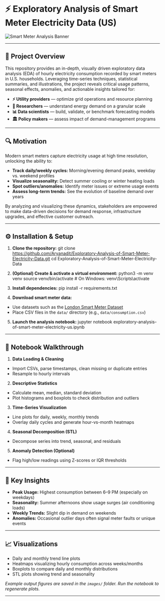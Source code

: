 # ⚡ Exploratory Analysis of Smart Meter Electricity Data (US)

![Smart Meter Analysis Banner](images/banner.png)

---

## 📝 Project Overview

This repository provides an in-depth, visually driven exploratory data analysis (EDA) of hourly electricity consumption recorded by smart meters in U.S. households. Leveraging time-series techniques, statistical summaries, and illustrations, the project reveals critical usage patterns, seasonal effects, anomalies, and actionable insights tailored for:

- **⚡ Utility providers** — optimize grid operations and resource planning
- **🔬 Researchers** — understand energy demand on a granular scale
- **📊 Data scientists** — build, validate, or benchmark forecasting models
- **🏛️ Policy makers** — assess impact of demand-management programs

---

## 🔍 Motivation

Modern smart meters capture electricity usage at high time resolution, unlocking the ability to:

- **Track daily/weekly cycles:** Morning/evening demand peaks, weekday vs. weekend profiles
- **Visualize seasonality:** Detect summer cooling or winter heating loads
- **Spot outliers/anomalies:** Identify meter issues or extreme usage events
- **Assess long-term trends:** See the evolution of baseline demand over years

By analyzing and visualizing these dynamics, stakeholders are empowered to make data-driven decisions for demand response, infrastructure upgrades, and effective customer outreach.

---

## ⚙️ Installation & Setup

1. **Clone the repository:**
git clone https://github.com/Aryanadit/Exploratory-Analysis-of-Smart-Meter-Electricity-Data.git
cd Exploratory-Analysis-of-Smart-Meter-Electricity-Data

2. **(Optional) Create & activate a virtual environment:**
python3 -m venv venv
source venv/bin/activate # On Windows: venv\Scripts\activate

3. **Install dependencies:**
pip install -r requirements.txt

4. **Download smart meter data:**
- Use datasets such as the [London Smart Meter Dataset](https://data.london.gov.uk/dataset/smartmeter-energy-use-data-in-london-households)
- Place CSV files in the `data/` directory (e.g., `data/consumption.csv`)

5. **Launch the analysis notebook:**
jupyter notebook exploratory-analysis-of-smart-meter-electricity-us.ipynb

---

## 🚦 Notebook Walkthrough

1. **Data Loading & Cleaning**
- Import CSVs, parse timestamps, clean missing or duplicate entries
- Resample to hourly intervals

2. **Descriptive Statistics**
- Calculate mean, median, standard deviation
- Plot histograms and boxplots to check distribution and outliers

3. **Time-Series Visualization**
- Line plots for daily, weekly, monthly trends
- Overlay daily cycles and generate hour-vs-month heatmaps

4. **Seasonal Decomposition (STL)**
- Decompose series into trend, seasonal, and residuals

5. **Anomaly Detection (Optional)**
- Flag high/low readings using Z-scores or IQR thresholds

---

## 🌟 Key Insights

- **Peak Usage:** Highest consumption between 6–9 PM (especially on weekdays)
- **Seasonality:** Summer afternoons show usage surges (air conditioning loads)
- **Weekly Trends:** Slight dip in demand on weekends
- **Anomalies:** Occasional outlier days often signal meter faults or unique events

---

## 📈 Visualizations

- Daily and monthly trend line plots
- Heatmaps visualizing hourly consumption across weeks/months
- Boxplots to compare daily and monthly distributions
- STL plots showing trend and seasonality

_Example output figures are saved in the `images/` folder. Run the notebook to regenerate plots._

---

